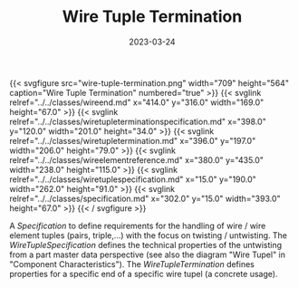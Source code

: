 ﻿---
title: Wire Tuple Termination
toc: false
type: specs
layout: diagram
date: "2023-03-24"
draft: false
specification: VEC
version: 2.0.2
documentType: "Recommendation"
elementType: Diagram
classes:
  - WireEnd
  - WireTupleTerminationSpecification
  - WireTupleTermination
  - WireElementReference
  - WireTupleSpecification
  - Specification
menu:
  VEC-2.0.2:    
    parent: connectivity
    identifier: connectivity/wire-tuple-termination
    weight: 1010010 

# Prev/next pager order (if `docs_section_pager` enabled in `params.toml`)
weight: 1010010
---
{{< svgfigure src="wire-tuple-termination.png" width="709" height="564" caption="Wire Tuple Termination" numbered="true" >}}
  {{< svglink relref="../../classes/wireend.md" x="414.0" y="316.0" width="169.0" height="67.0" >}}
  {{< svglink relref="../../classes/wiretupleterminationspecification.md" x="398.0" y="120.0" width="201.0" height="34.0" >}}
  {{< svglink relref="../../classes/wiretupletermination.md" x="396.0" y="197.0" width="206.0" height="79.0" >}}
  {{< svglink relref="../../classes/wireelementreference.md" x="380.0" y="435.0" width="238.0" height="115.0" >}}
  {{< svglink relref="../../classes/wiretuplespecification.md" x="15.0" y="190.0" width="262.0" height="91.0" >}}
  {{< svglink relref="../../classes/specification.md" x="302.0" y="15.0" width="393.0" height="67.0" >}}
{{< / svgfigure >}}
<p> A <i>Specification</i> to define requirements for the handling of wire / wire element tuples (pairs, triple,...) with the focus on twisting&#160;/&#160;untwisting. The <i>WireTupleSpecification</i> defines the technical properties of the untwisting from a part master data perspective&#160;(see also the diagram &quot;Wire&#160;Tupel&quot;&#160;in &quot;Component&#160;Characteristics&quot;). The <i>WireTupleTermination</i> defines properties for a specific end of a specific wire tupel (a concrete usage).      </p>      <p> &#160;      </p>